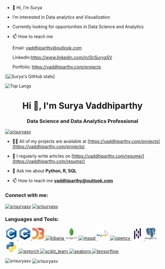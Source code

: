 - 👋 Hi, I’m Surya

- I’m interested in Data analytics and Visualization

- Currently looking for opportunities in Data Science and Analytics

- 📫 How to reach me

  Email: vaddhiparthy@outlook.com
  
  LinkedIn:https://www.linkedin.com/in/SriSuryaSV
  
  Portfolio: https://vaddhiparthy.com/projects


[![Surya's GitHub stats](https://github-readme-stats.vercel.app/api?username=SriSuryaSV&hide=contribs,issues,prs&theme=dark)]

 ![Top Langs](https://github-readme-stats.vercel.app/api/top-langs/?username=SriSuryaSV&hide=javascript,css,scss,html&theme=tokyonight)
<h1 align="center">Hi 👋, I'm Surya Vaddhiparthy</h1>
<h3 align="center">Data Science and Data Analytics Professional</h3>

<p align="left"> <a href="https://twitter.com/srisuryasv" target="blank"><img src="https://img.shields.io/twitter/follow/srisuryasv?logo=twitter&style=for-the-badge" alt="srisuryasv" /></a> </p>

- 👨‍💻 All of my projects are available at [https://vaddhiparthy.com/projects](https://vaddhiparthy.com/projects)

- 📝 I regularly write articles on [https://vaddhiparthy.com/resume/](https://vaddhiparthy.com/resume/)

- 💬 Ask me about **Python, R, SQL**

- 📫 How to reach me **vaddhiparthy@outlook.com**

<h3 align="left">Connect with me:</h3>
<p align="left">
<a href="https://twitter.com/srisuryasv" target="blank"><img align="center" src="https://raw.githubusercontent.com/rahuldkjain/github-profile-readme-generator/master/src/images/icons/Social/twitter.svg" alt="srisuryasv" height="30" width="40" /></a>
<a href="https://linkedin.com/in/srisuryasv" target="blank"><img align="center" src="https://raw.githubusercontent.com/rahuldkjain/github-profile-readme-generator/master/src/images/icons/Social/linked-in-alt.svg" alt="srisuryasv" height="30" width="40" /></a>
</p>

<h3 align="left">Languages and Tools:</h3>
<p align="left"> <a href="https://www.cprogramming.com/" target="_blank" rel="noreferrer"> <img src="https://raw.githubusercontent.com/devicons/devicon/master/icons/c/c-original.svg" alt="c" width="40" height="40"/> </a> <a href="https://www.w3schools.com/cpp/" target="_blank" rel="noreferrer"> <img src="https://raw.githubusercontent.com/devicons/devicon/master/icons/cplusplus/cplusplus-original.svg" alt="cplusplus" width="40" height="40"/> </a> <a href="https://d3js.org/" target="_blank" rel="noreferrer"> <img src="https://raw.githubusercontent.com/devicons/devicon/master/icons/d3js/d3js-original.svg" alt="d3js" width="40" height="40"/> </a> <a href="https://www.elastic.co/kibana" target="_blank" rel="noreferrer"> <img src="https://www.vectorlogo.zone/logos/elasticco_kibana/elasticco_kibana-icon.svg" alt="kibana" width="40" height="40"/> </a> <a href="https://www.mongodb.com/" target="_blank" rel="noreferrer"> <img src="https://raw.githubusercontent.com/devicons/devicon/master/icons/mongodb/mongodb-original-wordmark.svg" alt="mongodb" width="40" height="40"/> </a> <a href="https://www.microsoft.com/en-us/sql-server" target="_blank" rel="noreferrer"> <img src="https://www.svgrepo.com/show/303229/microsoft-sql-server-logo.svg" alt="mssql" width="40" height="40"/> </a> <a href="https://www.mysql.com/" target="_blank" rel="noreferrer"> <img src="https://raw.githubusercontent.com/devicons/devicon/master/icons/mysql/mysql-original-wordmark.svg" alt="mysql" width="40" height="40"/> </a> <a href="https://opencv.org/" target="_blank" rel="noreferrer"> <img src="https://www.vectorlogo.zone/logos/opencv/opencv-icon.svg" alt="opencv" width="40" height="40"/> </a> <a href="https://pandas.pydata.org/" target="_blank" rel="noreferrer"> <img src="https://raw.githubusercontent.com/devicons/devicon/2ae2a900d2f041da66e950e4d48052658d850630/icons/pandas/pandas-original.svg" alt="pandas" width="40" height="40"/> </a> <a href="https://www.postgresql.org" target="_blank" rel="noreferrer"> <img src="https://raw.githubusercontent.com/devicons/devicon/master/icons/postgresql/postgresql-original-wordmark.svg" alt="postgresql" width="40" height="40"/> </a> <a href="https://www.python.org" target="_blank" rel="noreferrer"> <img src="https://raw.githubusercontent.com/devicons/devicon/master/icons/python/python-original.svg" alt="python" width="40" height="40"/> </a> <a href="https://pytorch.org/" target="_blank" rel="noreferrer"> <img src="https://www.vectorlogo.zone/logos/pytorch/pytorch-icon.svg" alt="pytorch" width="40" height="40"/> </a> <a href="https://scikit-learn.org/" target="_blank" rel="noreferrer"> <img src="https://upload.wikimedia.org/wikipedia/commons/0/05/Scikit_learn_logo_small.svg" alt="scikit_learn" width="40" height="40"/> </a> <a href="https://seaborn.pydata.org/" target="_blank" rel="noreferrer"> <img src="https://seaborn.pydata.org/_images/logo-mark-lightbg.svg" alt="seaborn" width="40" height="40"/> </a> <a href="https://www.tensorflow.org" target="_blank" rel="noreferrer"> <img src="https://www.vectorlogo.zone/logos/tensorflow/tensorflow-icon.svg" alt="tensorflow" width="40" height="40"/> </a> </p>

<p><img align="left" src="https://github-readme-stats.vercel.app/api/top-langs?username=srisuryasv&show_icons=true&locale=en&layout=compact" alt="srisuryasv" /></p>

<p>&nbsp;<img align="center" src="https://github-readme-stats.vercel.app/api?username=srisuryasv&show_icons=true&locale=en" alt="srisuryasv" /></p>

<!---
SriSuryaSV/SriSuryaSV is a ✨ special ✨ repository because its `README.md` (this file) appears on your GitHub profile.
You can click the Preview link to take a look at your changes.
--->
